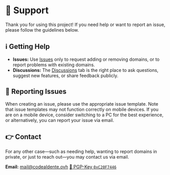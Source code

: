 # 🛟 Support

Thank you for using this project! If you need help or want to report an issue, please follow the guidelines below.

## ℹ️ Getting Help

- **Issues:** Use [Issues](https://github.com/Bon-Appetit/porn-domains/issues) only to request adding or removing domains, or to report problems with existing domains.
- **Discussions:** The [Discussions](https://github.com/Bon-Appetit/porn-domains/discussions) tab is the right place to ask questions, suggest new features, or share feedback publicly.

## 📣 Reporting Issues

When creating an issue, please use the appropriate issue template. Note that issue templates may not function correctly on mobile devices. If you are on a mobile device, consider switching to a PC for the best experience, or alternatively, you can report your issue via email.

## 👉 Contact

For any other case—such as needing help, wanting to report domains in private, or just to reach out—you may contact us via email.

**Email:** mail@codealdente.ovh [🔐 PGP-Key `0xC20F7446`](https://keys.mailvelope.com/pks/lookup?op=get&search=mail@codealdente.ovh)
